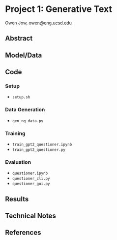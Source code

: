 # Project 1: Generative Text

Owen Jow, owen@eng.ucsd.edu

## Abstract

## Model/Data

## Code

### Setup
- `setup.sh`

### Data Generation
- `gen_nq_data.py`

### Training
- `train_gpt2_questioner.ipynb`
- `train_gpt2_questioner.py`

### Evaluation
- `questioner.ipynb`
- `questioner_cli.py`
- `questioner_gui.py`

## Results

## Technical Notes

## References

